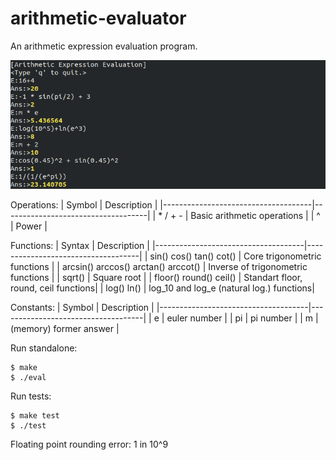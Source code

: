 
# arithmetic-evaluator
An arithmetic expression evaluation program.

![Screenshot](ss.png)
<br/>

Operations:
| Symbol                              | Description                        |
|-------------------------------------|------------------------------------|
| * / + -            | Basic arithmetic operations      |
| ^ | Power |
<br/>

Functions:
| Syntax                              | Description                        |
|-------------------------------------|------------------------------------|
| sin() cos() tan() cot()             | Core trigonometric functions       |
| arcsin() arccos() arctan() arccot() | Inverse of trigonometric functions |
| sqrt()                              | Square root                        |
| floor() round() ceil()              | Standart floor, round, ceil functions|
| log() ln()                          | log_10 and log_e (natural log.) functions|
<br/>

Constants:
| Symbol                              | Description                        |
|-------------------------------------|------------------------------------|
| e             | euler number      |
| pi | pi number |
| m                              | (memory) former answer                        |
<br/>

Run standalone:

	$ make
	$ ./eval
Run tests:

	$ make test
	$ ./test

Floating point rounding error: 1 in 10^9
